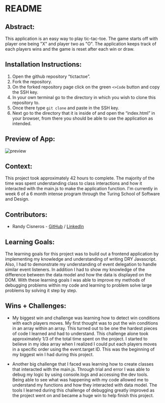 # README
## Abstract:
This application is an easy way to play tic-tac-toe. The game starts off with player one being "X" and player two as "O". The application keeps track of each players wins and the game is reset after each win or draw.

## Installation Instructions:
1. Open the github repository “tictactoe”.
2. Fork the repository.
3. On the forked repository page click on the green `<>Code` button and copy the SSH key.
4. In your own terminal go to the directory in which you wish to clone this repository to.
5. Once there type `git clone` and paste in the SSH key.
6. Next go to the directory that it is inside of and open the “index.html” in your browser, from there you should be able to use the application as intended.

## Preview of App:
![preview](https://media.giphy.com/media/v1.Y2lkPTc5MGI3NjExMDhlMTI4OGUxZmRmNGQxZDUxZDMyZTdhOWY0NGRkNzExNzcxNzJiYyZjdD1n/NOlXucNoyKjpAlvQD4/giphy.gif)

## Context:
This project took approximately 42 hours to complete. The majority of the time was spent understanding class to class interactions and how it interacted with the main.js to make the application function. I'm currently in week 6 of a 6 month intense program through the Turing School of Software and Design. 

## Contributors:
* Randy Cisneros - [GitHub](https://github.com/RandyGitProjects) / [LinkedIn](https://www.linkedin.com/in/randy-cisneros-17006a191/)

## Learning Goals: 
The learning goals for this project was to build out a frontend application by implementing my knowledge and understanding of writing DRY Javascript. Also, I had to demonstrate my understanding of event delegation to handle similar event listeners. In addition I had to show my knowledge of the difference between the data model and how the data is displayed on the DOM. With these learning goals I was able to improve my methods of debugging problems within my code and learning to problem solve large problems by solving it step by step. 

## Wins + Challenges:
* My biggest win and challenge was learning how to detect win conditions with each players moves. My first thought was to put the win conditions in an array within an array. This turned out to be one the hardest pieces of code I learned and had to understand. This challenge alone took approximately 1/3 of the total time spent on the project. I started to believe in my idea array when I realized I could put each players moves in a specific order using the event.target ID. This was the beginning of my biggest win I had during this project. 

* Another big challenge that I faced was learning how to create classes that interacted with the main.js. Through trial and error I was able to debug my logic by using console.logs and accessing the dev tools. Being able to see what was happening with my code allowed me to understand my functions and how they interacted with data model. The tools I learned during this challenge of debugging greatly improved as the project went on and became a huge win to help finish this project. 
